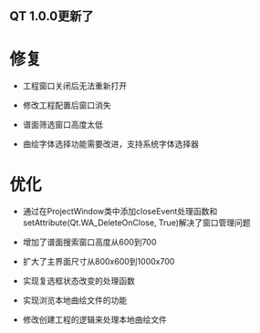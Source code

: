 ## QT 1.0.0更新了
# 修复
- 工程窗口关闭后无法重新打开

- 修改工程配置后窗口消失

- 谱面筛选窗口高度太低

- 曲绘字体选择功能需要改进，支持系统字体选择器
# 优化
- 通过在ProjectWindow类中添加closeEvent处理函数和setAttribute(Qt.WA_DeleteOnClose, True)解决了窗口管理问题
- 增加了谱面搜索窗口高度从600到700
- 扩大了主界面尺寸从800x600到1000x700
- 实现复选框状态改变的处理函数

- 实现浏览本地曲绘文件的功能

- 修改创建工程的逻辑来处理本地曲绘文件

